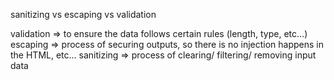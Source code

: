 sanitizing vs escaping vs validation

validation => to ensure the data follows certain rules (length, type, etc...)
escaping => process of securing outputs, so there is no injection happens in the HTML, etc... 
sanitizing => process of clearing/ filtering/ removing input data